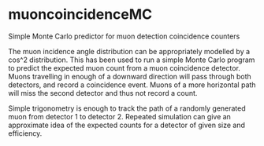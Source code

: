 # muoncoincidenceMC

Simple Monte Carlo predictor for muon detection coincidence counters

The muon incidence angle distribution can be appropriately modelled by a cos^2 distribution. This has been used to run a simple Monte Carlo program to predict the expected muon count from a muon coincidence detector. Muons travelling in enough of a downward direction will pass through both detectors, and record a coincidence event. Muons of a more horizontal path will miss the second detector and thus not record a count. 

Simple trigonometry is enough to track the path of a randomly generated muon from detector 1 to detector 2. Repeated simulation can give an approximate idea of the expected counts for a detector of given size and efficiency.
